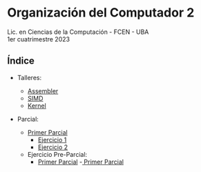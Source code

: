 # Organización del Computador 2

Lic. en Ciencias de la Computación - FCEN - UBA\
1er cuatrimestre 2023

## Índice

- Talleres:
    - [Assembler](Talleres/Taller-3/src/)
    - [SIMD](Talleres/Taller-4/src/)
    - [Kernel](Talleres/Taller-5/src/)

- Parcial:
    - [Primer Parcial](Parciales/Primer%20Parcial/)
        - [Ejercicio 1](Parciales/Primer%20Parcial/ej1/ej1.asm)
        - [Ejercicio 2](Parciales/Primer%20Parcial/ej2/ej2.asm)
    - Ejercicio Pre-Parcial:
        - [Primer Parcial](parciales/Practica%20Primer%20Parcial/)
        -[ Primer Parcial](parciales/Practica%20Segundo%20Parcial/)

